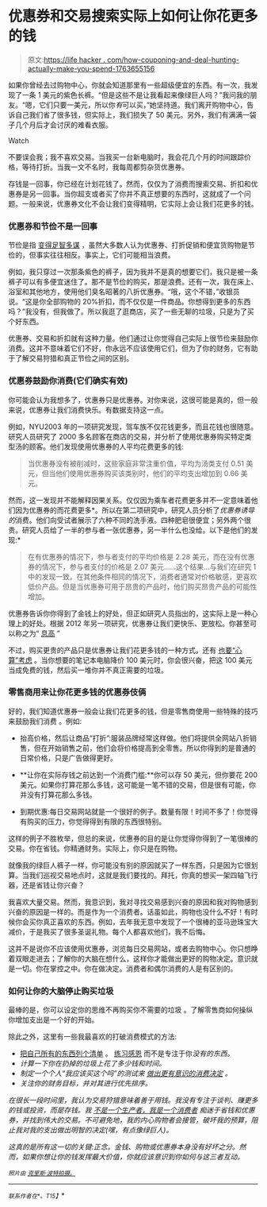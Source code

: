 # 优惠券和交易搜索实际上如何让你花更多的钱

> 原文:[https://life hacker . com/how-couponing-and-deal-hunting-actually-make-you-spend-1763655156](https://lifehacker.com/how-couponing-and-deal-hunting-actually-make-you-spend-1763655156)

如果你曾经去过购物中心，你就会知道那里有一些超级便宜的东西。有一次，我发现了一条 1 美元的紫色长裤。“但是这些不是让我看起来像绿巨人吗？”我问我的朋友。“嗯，它们只要一美元，所以你*有*可以买，”她坚持道。我们离开购物中心，告诉自己我们省了很多钱，但实际上，我们损失了 50 美元。另外，我们有满满一袋子几个月后才会讨厌的难看衣服。

Watch

不要误会我；我不喜欢交易。当我买一台新电脑时，我会花几个月的时间跟踪价格，等待打折。当我一文不名时，我每周都剪杂货优惠券。

存钱是一回事，你已经在计划花钱了。然而，仅仅为了消费而搜索交易、折扣和优惠券是另一回事。当你超支或者买了你并不真正想要的东西时，这就成了一个问题。一般来说，优惠券文化不会让我们变得精明，它实际上会让我们花更多的钱。

### 优惠券和节俭不是一回事

节俭是指 [变得足智多谋](https://lifehacker.com/frugality-isnt-just-about-saving-money-its-about-your-1734815962) ，虽然大多数人认为优惠券、打折促销和便宜货购物是节俭的，但事实往往相反。事实上，它们可能相当浪费。

例如，我只穿过一次那条紫色的裤子，因为我并不是真的想要它们，我只是被一条裤子可以有多便宜迷住了。那不是节俭的购买，那是浪费。还有一次，我在床上、浴室和其他地方，使用他们臭名昭著的八折优惠券。“哦，这个不错，”收银员说。“这是你全部购物的 20%折扣，而不仅仅是一件商品。你想得到更多的东西吗？”我没有，但我做了。所以我逛了逛商店，买了一些无聊的垃圾，只是为了买个好东西。

优惠券、交易和折扣就有这种力量。他们通过让你觉得自己实际上很节俭来鼓励你消费。这并不意味着它们不好，你永远不应该使用它们，但为了你的财务，它有助于了解交易狩猎和真正节俭之间的区别。

### 优惠券鼓励你消费(它们确实有效)

你可能会认为我想多了，优惠券只是优惠券。对你来说，这很可能是真的，但一般来说，优惠券让我们消费快乐。有数据支持这一点。

例如，NYU2003 年的一项研究发现，驾车族不仅花钱更多，而且花钱也很随意。研究人员研究了 2000 多名顾客在商店的交易，并分析了使用优惠券购买特定类型汤的顾客。他们发现使用优惠券的人平均花费更多的钱:

> 当优惠券没有被削减时，这些家庭非常注重价值，平均为汤类支付 0.51 美元，但当他们使用优惠券购买该类别时，他们的平均支出增加到 0.66 美元。

然而，这一发现并不能解释因果关系。仅仅因为乘车者花费更多并不一定意味着他们因为优惠券的而花费更多*。所以在第二项研究中，研究人员分析了*优惠券诱导的*消费。他们向受试者展示了六种不同的洗手液。四种肥皂很便宜；另外两个很贵。研究人员给了一半的参与者一张优惠券，另一半什么也没给。以下是他们的发现:*

> 在有优惠券的情况下，参与者支付的平均价格是 2.28 美元，而在没有优惠券的情况下，参与者支付的价格是 2.07 美元……这个结果...与我们在研究 1 中的发现一致。在其他条件相同的情况下，消费者通常对价格敏感，更喜欢低价产品。但是当优惠券可用于昂贵的产品时，他们购买昂贵产品的可能性增加。

优惠券告诉你你得到了金钱上的好处，但正如研究人员指出的，这实际上是一种心理上的好处。根据 2012 年另一项研究，优惠券让我们更快乐、更放松。你甚至可以称之为“ [息高](https://lifehacker.com/beware-the-coupon-high-that-makes-you-spend-more-1736617499) ”

不过，购买更贵的产品只是优惠券让我们花更多钱的一种方式。还有 [也要“心算”考虑](http://twocents.lifehacker.com/be-aware-of-mental-accounting-when-you-save-money-on-1722977898#_ga=1.167618750.1268082208.1431441811) 。当你想要的笔记本电脑降价 100 美元时，你会很兴奋，把这 100 美元当成免费的钱，然后买一堆你并不真正需要的垃圾。

### 零售商用来让你花更多钱的优惠券伎俩

好的，我们知道优惠券一般会让我们花更多的钱，但是零售商使用一些特殊的技巧来鼓励我们消费 。例如:

*   抬高价格，然后让商品“打折”:服装品牌经常这样做。他们将提供全网站八折销售，但在开始销售之前，他们会将价格提高到全零售。所以你得到的是普通的日常价格，只是广告做得更好。

*   **让你在实际存钱之前达到一个消费门槛:**你可以存 50 美元，但你要花 200 美元。如果你打算花那么多钱，这可能是一笔不错的交易，但是很有可能，你并没有打算花那么多钱。

*   到期优惠:每日交易网站就是一个很好的例子。数量有限！时间不多了！你觉得有购买的压力，你觉得得到有限的东西很特别。

这样的例子不胜枚举，但总的来说，优惠券的目的是让你觉得你得到了一笔很棒的交易。你在省钱。你精通财务。实际上，你只是在购物。

就像我的绿巨人裤子一样，你可能没有别的原因就买了一样东西，只是因为它很划算。当我们巡视交易地点时，这就是我们要找的。拜托，你真的想买一架四轴飞行器，还是省钱让你兴奋？

我喜欢大量交易。然而，我意识到，我对寻找交易感到兴奋的原因和我对购物感到兴奋的原因是一样的。而是作为一个消费者。话虽如此，购物也没什么不好！有时候你会买你真正喜欢的东西。例如，去年我无意中发现了一个很棒的亚马逊珠宝大减价，于是我买了很多圣诞礼物。每个人都喜欢他们，我不后悔。

这并不是说你不应该使用优惠券，浏览每日交易网站，或者去购物中心。你只想睁着双眼走进去；了解你的大脑在想什么，这样你才能做出更好的购物决定。意识就是一切。你在掌控之中。你在做决定。消费者和偶尔消费的人是有区别的。

### 如何让你的大脑停止购买垃圾

最棒的是，你可以设定你的思维不再购买你不需要的垃圾 。了解零售商如何操纵你增加支出是一个好的开始。

除此之外，这里有一些我最喜欢的打破消费模式的方法:

*   [把自己所有的东西列个清单](http://lifehacker.com/write-down-things-youre-grateful-for-to-build-your-own-1682743634) 。 [练习感恩](http://twocents.lifehacker.com/how-a-bit-of-gratitude-helped-improve-my-spending-habit-1625811592) 而不是专注于你*没有的东西。*
*   *计算一下你在扔掉的垃圾上花了多少钱和时间。*
*   *制定一个个人“我应该买这个吗”的测试来 [做出更有意识的消费决定](http://twocents.lifehacker.com/practice-conscious-spending-to-make-better-buying-dec-1568969476) 。*
*   *关注你的财务目标，并对其进行优先排序。*

*在很长一段时间里，我认为交易狩猎意味着善于用钱。我没有专注于谈判、赚更多的钱或投资，而是存钱。我 [不是一个生产者，我是一个消费者](https://lifehacker.com/start-every-day-as-a-producer-not-a-consumer-5887345) 痴迷于省钱和优惠券，并找到伟大的交易。不可避免地，我的内心购物者会接管，破坏我的预算，阻止我对我的支出做出明智的决定(嘿，有点像绿巨人)。*

*这真的是所有这一切的关键:*正念*。金钱、购物或优惠券本身没有好坏之分。然而，如果你想让你的钱发挥最大价值，你就应该意识到你如何与这三者互动。* 

*<small>*照片由*</small> [<small>*克里斯·波特拍摄。*</small>](https://www.flickr.com/photos/86530412@N02/8187121312/)*

* * *

*<small>*联系作者在*</small>[<small></small>](mailto:kristin.wong@lifehacker.com)*<small>*。*T15】</small>**